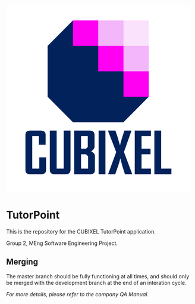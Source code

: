 ![cubixel](https://github.com/cubixel/TutorPoint/blob/development/client/src/main/resources/application/media/icons/cubixel_icon_with_text_small.png "cubixel")

# TutorPoint


This is the repository for the CUBIXEL TutorPoint application.

Group 2, MEng Software Engineering Project.

## Merging

The master branch should be fully functioning at all times, and should only be merged with the development branch at the end of an interation cycle.

<i>For more details, please refer to the company QA Manual.</i> 